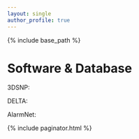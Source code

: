 ```yaml
---
layout: single
author_profile: true
---
```


{% include base_path %}
<h1 class="page__title">Software & Database</h1>
<p>3DSNP:</p>
<p>DELTA:</p>
<p>AlarmNet:</p>
{% include paginator.html %}
